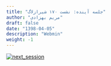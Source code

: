 ```yaml
---
title: "جلسه آینده: نشست ۱۷۰ شیرازلاگ"
author: "مریم بهزادی"
draft: false
date: "1398-04-05"
description: "Webmin"
weight: -1
---
```


[![next_session](../../img/posters/next_session.jpg)](../../img/posters/next_session.jpg)

